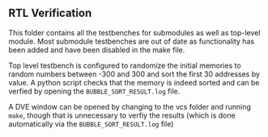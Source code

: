 ## RTL Verification
This folder contains all the testbenches for submodules as well as top-level module. Most submodule testbenches are out of date as functionality has been added and have been disabled in the make file.

Top level testbench is configured to randomize the initial memories to random numbers between -300 and 300 and sort the first 30 addresses by value. A python script checks that the memory is indeed sorted and can be verfied by opening the `BUBBLE_SORT_RESULT.log` file.

A DVE window can be opened by changing to the vcs folder and running `make`, though that is unnecessary to verfiy the results (which is done automatically via the `BUBBLE_SORT_RESULT.log` file)